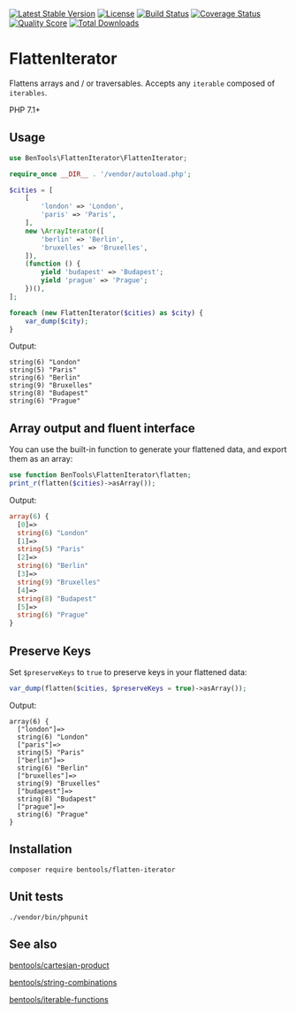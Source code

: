 [![Latest Stable Version](https://poser.pugx.org/bentools/flatten-iterator/v/stable)](https://packagist.org/packages/bentools/flatten-iterator)
[![License](https://poser.pugx.org/bentools/flatten-iterator/license)](https://packagist.org/packages/bentools/flatten-iterator)
[![Build Status](https://img.shields.io/travis/bpolaszek/flatten-iterator/master.svg?style=flat-square)](https://travis-ci.org/bpolaszek/flatten-iterator)
[![Coverage Status](https://coveralls.io/repos/github/bpolaszek/flatten-iterator/badge.svg?branch=master)](https://coveralls.io/github/bpolaszek/flatten-iterator?branch=master)
[![Quality Score](https://img.shields.io/scrutinizer/g/bpolaszek/flatten-iterator.svg?style=flat-square)](https://scrutinizer-ci.com/g/bpolaszek/flatten-iterator)
[![Total Downloads](https://poser.pugx.org/bentools/flatten-iterator/downloads)](https://packagist.org/packages/bentools/flatten-iterator)

# FlattenIterator

Flattens arrays and / or traversables. Accepts any `iterable` composed of `iterables`.

PHP 7.1+

Usage
-------

```php
use BenTools\FlattenIterator\FlattenIterator;

require_once __DIR__ . '/vendor/autoload.php';

$cities = [
    [
        'london' => 'London',
        'paris' => 'Paris',
    ],
    new \ArrayIterator([
        'berlin' => 'Berlin',
        'bruxelles' => 'Bruxelles',
    ]),
    (function () {
        yield 'budapest' => 'Budapest';
        yield 'prague' => 'Prague';
    })(),
];

foreach (new FlattenIterator($cities) as $city) {
    var_dump($city);
}
```

Output:
```
string(6) "London"
string(5) "Paris"
string(6) "Berlin"
string(9) "Bruxelles"
string(8) "Budapest"
string(6) "Prague"
```


Array output and fluent interface
---------------------------------

You can use the built-in function to generate your flattened data, and export them as an array:

```php
use function BenTools\FlattenIterator\flatten;
print_r(flatten($cities)->asArray());
```

Output:
```php
array(6) {
  [0]=>
  string(6) "London"
  [1]=>
  string(5) "Paris"
  [2]=>
  string(6) "Berlin"
  [3]=>
  string(9) "Bruxelles"
  [4]=>
  string(8) "Budapest"
  [5]=>
  string(6) "Prague"
}
```

Preserve Keys
-------------
Set `$preserveKeys` to `true` to preserve keys in your flattened data:

```php
var_dump(flatten($cities, $preserveKeys = true)->asArray());
```

Output:
```
array(6) {
  ["london"]=>
  string(6) "London"
  ["paris"]=>
  string(5) "Paris"
  ["berlin"]=>
  string(6) "Berlin"
  ["bruxelles"]=>
  string(9) "Bruxelles"
  ["budapest"]=>
  string(8) "Budapest"
  ["prague"]=>
  string(6) "Prague"
}

```

Installation
------------

```
composer require bentools/flatten-iterator
```

Unit tests
----------
```
./vendor/bin/phpunit
```

See also
--------

[bentools/cartesian-product](https://github.com/bpolaszek/cartesian-product)

[bentools/string-combinations](https://github.com/bpolaszek/string-combinations)

[bentools/iterable-functions](https://github.com/bpolaszek/php-iterable-functions)
